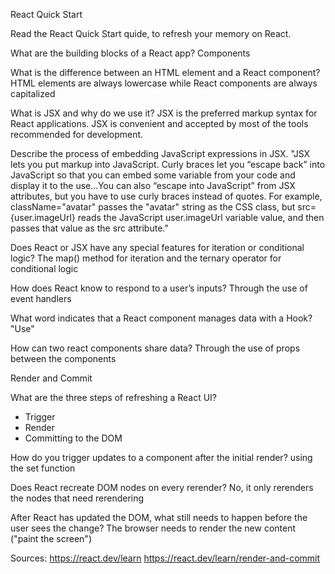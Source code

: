 React Quick Start

Read the React Quick Start quide, to refresh your memory on React.

What are the building blocks of a React app?
  Components

What is the difference between an HTML element and a React component?
  HTML elements are always lowercase while React components are always capitalized

What is JSX and why do we use it?
  JSX is the preferred markup syntax for React applications. JSX is convenient and accepted by most of the tools recommended for development.

Describe the process of embedding JavaScript expressions in JSX.
  "JSX lets you put markup into JavaScript. Curly braces let you “escape back” into JavaScript so that you can embed some variable from your code and display it to the use...You can also “escape into JavaScript” from JSX attributes, but you have to use curly braces instead of quotes. For example, className="avatar" passes the "avatar" string as the CSS class, but src={user.imageUrl} reads the JavaScript user.imageUrl variable value, and then passes that value as the src attribute."

Does React or JSX have any special features for iteration or conditional logic? The map() method for iteration and the ternary operator for conditional logic


How does React know to respond to a user’s inputs? Through the use of event handlers


What word indicates that a React component manages data with a Hook? "Use"


How can two react components share data? Through the use of props between the components 


Render and Commit

What are the three steps of refreshing a React UI?
  - Trigger
  - Render
  - Committing to the DOM 

How do you trigger updates to a component after the initial render? using the set function


Does React recreate DOM nodes on every rerender? No, it only rerenders the nodes that need rerendering 


After React has updated the DOM, what still needs to happen before the user sees the change? The browser needs to render the new content ("paint the screen")

Sources: https://react.dev/learn
https://react.dev/learn/render-and-commit
